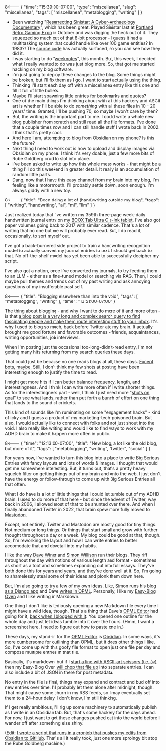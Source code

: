 8<--- { "time": "15:39:00-07:00", "type": "miscellanea", "slug": "miscellanea", "tags": [ "miscellanea", "metablogging", "writing" ] }

- Been watching "[Resurrecting Sinistar: A Cyber-Archaeology Documentary](https://www.youtube.com/watch?v=lCuoUSDBVa)", which has been great. Played Sinistar last at [Portland Retro Gaming Expo](https://www.retrogamingexpo.com/) in October and was digging the heck out of it. They squeezed so much out of that 8-bit processor - I guess it had a multitasking system that could handle like over 100 game entities? In 1983?! The [source code](https://github.com/synamaxmusic/sinistar) has actually surfaced, so you can see how they did it.
- I was starting to do "[weeknotes](https://blog.lmorchard.com/tag/weeknotes/)", this month. But, this week, I decided what I really wanted to do was just blog more. So, that got me started hacking on my blog software.
- I'm just going to deploy these changes to the blog. Some things might be broken, but I'll fix them as I go. I want to start actually using the thing.
- Thinking I'll start each day off with a miscellanea entry like this one and fill it full of little bullets.
- Maybe I'll start spawning little entries for bookmarks and quotes?
- One of the main things I'm thinking about with all this hackery and ASCII art is whether I'll be able to do *something* with all these files in 10 - 20 years' time. Granted, I'll be pushing 70, so maybe I won't care by then?
- But, the writing is the important part to me. I could write a whole new blog publisher from scratch and still read all the file formats. I've done that a couple times now and I can still handle stuff I wrote back in 2002. I think that's pretty cool.
- And here I am, attempting to blog from Obsidian on my phone? Is this the future?
- Next thing I need to work out is how to upload and display images via Obsidian on my phone. I think it's very doable, just a few more bits of Rube Goldberg crud to slot into place.
- I've been asked to write up how this whole mess works - that might be a thing I'll do this weekend in greater detail. It really is an accumulation of random little parts.
- Dang, now that I have this easy channel from my brain into my blog, I'm feeling like a motormouth. I'll probably settle down, soon enough. I'm always giddy with a new toy.

8<--- { "title": "Been doing a lot of (hand)writing outside my blog", "tags": [ "writing", "handwriting", "ai", "ml", "llm" ] }

Just realized today that I've written my 359th three-page week-daily handwritten journal entry on my [BOOX Tab Ultra C e-ink tablet](https://shop.boox.com/collections/all/products/tabultrac). I've also got paper volumes going back to 2017 with similar cadence. That's a lot of writing that no one but me will probably ever read. But, I do read it, occasionally, to sort myself out.

I've got a back-burnered side project to train a handwriting recognition model to actually convert my journal entries to text. I should get back to that. No off-the-shelf model has yet been able to successfully decipher my script.

I've also got a notion, once I've converted my journals, to try feeding them to an LLM - either as a fine-tuned model or searching via RAG. Then, I could maybe pull themes and trends out of my past writing and ask annoying questions of my insufferable past self.

8<--- { "title": "Blogging elsewhere than into the void", "tags": [ "metablogging", "writing" ], "time": "13:51:00-07:00" }

The thing about blogging -  and why I want to do more of it and more often - is that [a blog post is a very long and complex search query to find fascinating people and make them route interesting stuff to your inbox](https://www.henrikkarlsson.xyz/p/search-query). It's why I used to blog so much, back before Twitter ate my brain. It actually brought me good fortune and favorable outcomes - friends, acquaintances, writing opportunities, job interviews.

When I'm posting just the occasional too-long-didn't-read entry, I'm not getting many hits returning from my search queries these days. 

That could just be because no one reads blogs at all, these days. [Except bots, maybe.](https://blog.lmorchard.com/2024/03/11/dance-for-the-bots/) Still, I don't think my few shots at posting have been interesting enough to justify the time to read.

I might get more hits if I can better balance frequency, length, and interestingness. And I think I can write more often if I write shorter things. As for the interestingness part - well, I think I just need more "[shots on goal](https://en.wikipedia.org/wiki/Shot_on_goal_(ice_hockey))" to see what lands, rather than put forth a bunch of effort on one thing that lands to the sound of crickets.

This kind of sounds like I'm ruminating on some "engagement hacks" - kind of icky and I guess a product of my marketing-tech-poisoned brain. But also, I would actually like to connect with folks and not just shout into the void. I also really like writing and would like to find ways to work with my ADHD brain to make it happen more often in public.

8<--- { "time": "12:13:00-07:00", "title": "New blog, a lot like the old blog, but more of it", "tags": [ "metablogging", "writing", "twitter", "social" ] }

For years now, I've wanted to turn this blog into a place to write Big Serious Entries with fancy layouts and lots of words & images. I thought that would get me somewhere interesting. But, it turns out, that's a pretty heavy squelch filter on getting things out of my brain and onto the web. I just don't have the energy or follow-through to come up with Big Serious Entries all that often.

What I do have is a lot of little things that I could let tumble out of my ADHD brain. I used to do more of that here - but since the advent of Twitter, way back in 2006, I allowed most of that to be shunted over there. And when I finally abandoned Twitter in 2022, that brain spew more fully moved to [Mastodon](https://masto.hackers.town/@lmorchard).

Except, not entirely. Twitter and Mastodon are mostly good for tiny things. Not medium or long things. Or things that start small and grow with further thought throughout a day or a week. My blog could be good at that, though. So, I'm reworking the layout and how I can write entries to better accomodate that and dovetail into my habits.

I like the way [Dave Winer](http://scripting.com/) and [Simon Willison](https://simonwillison.net/) run their blogs. They riff throughout the day with notions of various length and format - sometimes as short as a toot and sometimes expanding out into full essays. They've both done this for years and years, and they've done well at it. So, I'm going to shamelessly steal some of their ideas and plonk them down here.

But, I'm also going to try a few of my own ideas. Like, Simon runs his blog [as a Django app](https://github.com/simonw/simonwillisonblog) and Dave [writes in OPML](http://scripting.com/?tab=about). Personally, I like my [Easy-Blog Oven](https://blog.lmorchard.com/2020/05/24/easy-blog-oven/index.html) and I like writing in Markdown.

One thing I don't like is tediously opening a new Markdown file every time I might have a wild idea, though. That's a thing that Dave's [OPML Editor](https://home.opml.org/) had going for it, [back when I blogged with it](https://web.archive.org/web/20061003021452/http://blogs.opml.org/decafbad/): You opened one outline for the whole day and just let ideas tumble into it over the hours. (Hmm, I want a screenshot here. I need to figure out how to paste one in.)

These days, my stand-in for the [OPML Editor](https://home.opml.org/) is [Obsidian](https://obsidian.md/). In some ways, it's more cumbersome for outlining than OPML, but it does other things I like. So, I've come up with this goofy file format to open just one file per day and compose multiple entries in that file.

Basically, it's markdown, but if I [start a line with ASCII-art scissors (i.e. `8<`)](https://github.com/lmorchard/blog.lmorchard.com/blob/main/content/posts/2025/2025-05-09.md?plain=1#L15) then my Easy-Blog Oven [will chop that file up](https://github.com/lmorchard/blog.lmorchard.com/blob/main/lib/posts.js#L140-L156) into separate entries. I can also include a bit of JSON in there for post metadata.

No entry in the file is final, things may expand and contract and bud off into new entries over time. I'll probably let them alone after midnight, though. That might cause some churn in my RSS feeds, so I may eventually set them to a 24-hour delay. I don't know, I'm still thinking.

If I get really ambitious, I'll rig up some machinery to automatically publish as I write in an Obsidian tab. But, that's some hackery for the days ahead. For now, I just want to get these changes pushed out into the world before I wander off after something else shiny.

(Edit: [I wrote a script that runs in a cronjob that pushes my edits from Obsidian to GitHub](https://github.com/lmorchard/blog.lmorchard.com/blob/main/script/publish-posts-from-obsidian.sh). That's all it really took, just one more sproingy bit atop the Rube Goldberg machine.)